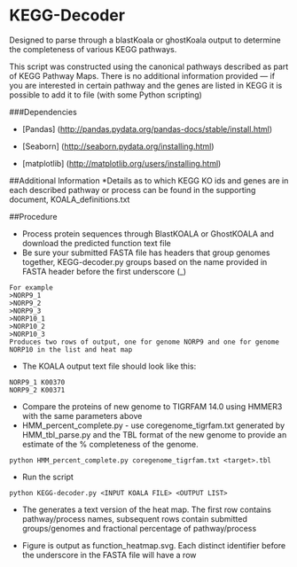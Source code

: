 KEGG-Decoder
================================================================
Designed to parse through a blastKoala or ghostKoala output to determine the completeness of various KEGG pathways.

This script was constructed using the canonical pathways described as part of KEGG Pathway Maps. There is no additional information provided — if you are interested in certain pathway and the genes are listed in KEGG it is possible to add it to file (with some Python scripting)

###Dependencies

* [Pandas] (http://pandas.pydata.org/pandas-docs/stable/install.html)

* [Seaborn] (http://seaborn.pydata.org/installing.html)

* [matplotlib] (http://matplotlib.org/users/installing.html)

##Additional Information
*Details as to which KEGG KO ids and genes are in each described pathway or process can be found in the supporting document, KOALA_definitions.txt

##Procedure
* Process protein sequences through BlastKOALA or GhostKOALA and download the predicted function text file
* Be sure your submitted FASTA file has headers that group genomes together, KEGG-decoder.py groups based on the name provided in FASTA header before the first underscore (_)
```
For example
>NORP9_1
>NORP9_2
>NORP9_3
>NORP10_1
>NORP10_2
>NORP10_3
Produces two rows of output, one for genome NORP9 and one for genome NORP10 in the list and heat map
```

* The KOALA output text file should look like this:
```
NORP9_1	K00370
NORP9_2	K00371
```
* Compare the proteins of new genome to TIGRFAM 14.0 using HMMER3 with the same parameters above
* HMM_percent_complete.py - use coregenome_tigrfam.txt generated by HMM_tbl_parse.py and the TBL format of the new genome to provide an estimate of the % completeness of the genome.
```
python HMM_percent_complete.py coregenome_tigrfam.txt <target>.tbl
```
* Run the script
```
python KEGG-decoder.py <INPUT KOALA FILE> <OUTPUT LIST>
```
* The <OUTPUT LIST> generates a text version of the heat map. The first row contains pathway/process names, subsequent rows contain submitted groups/genomes and fractional percentage of pathway/process

* Figure is output as function_heatmap.svg. Each distinct identifier before the underscore in the FASTA file will have a row